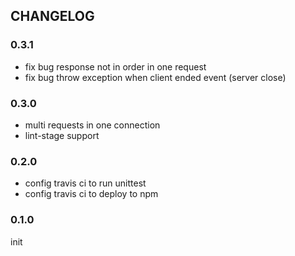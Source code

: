 ## CHANGELOG

### 0.3.1

* fix bug response not in order in one request
* fix bug throw exception when client ended event (server close) 

### 0.3.0

* multi requests in one connection
* lint-stage support

### 0.2.0

* config travis ci to run unittest
* config travis ci to deploy to npm

### 0.1.0

init
